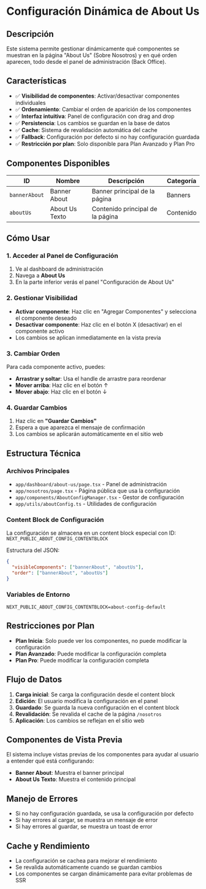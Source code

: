 # Configuración Dinámica de About Us

## Descripción

Este sistema permite gestionar dinámicamente qué componentes se muestran en la página "About Us" (Sobre Nosotros) y en qué orden aparecen, todo desde el panel de administración (Back Office).

## Características

- ✅ **Visibilidad de componentes**: Activar/desactivar componentes individuales
- ✅ **Ordenamiento**: Cambiar el orden de aparición de los componentes
- ✅ **Interfaz intuitiva**: Panel de configuración con drag and drop
- ✅ **Persistencia**: Los cambios se guardan en la base de datos
- ✅ **Cache**: Sistema de revalidación automática del cache
- ✅ **Fallback**: Configuración por defecto si no hay configuración guardada
- ✅ **Restricción por plan**: Solo disponible para Plan Avanzado y Plan Pro

## Componentes Disponibles

| ID                  | Nombre         | Descripción                         | Categoría |
| ------------------- | -------------- | ----------------------------------- | --------- |
| `bannerAbout`       | Banner About   | Banner principal de la página       | Banners   |
| `aboutUs`           | About Us Texto | Contenido principal de la página    | Contenido |

## Cómo Usar

### 1. Acceder al Panel de Configuración

1. Ve al dashboard de administración
2. Navega a **About Us**
3. En la parte inferior verás el panel "Configuración de About Us"

### 2. Gestionar Visibilidad

- **Activar componente**: Haz clic en "Agregar Componentes" y selecciona el componente deseado
- **Desactivar componente**: Haz clic en el botón X (desactivar) en el componente activo
- Los cambios se aplican inmediatamente en la vista previa

### 3. Cambiar Orden

Para cada componente activo, puedes:

- **Arrastrar y soltar**: Usa el handle de arrastre para reordenar
- **Mover arriba**: Haz clic en el botón ↑
- **Mover abajo**: Haz clic en el botón ↓

### 4. Guardar Cambios

1. Haz clic en **"Guardar Cambios"**
2. Espera a que aparezca el mensaje de confirmación
3. Los cambios se aplicarán automáticamente en el sitio web

## Estructura Técnica

### Archivos Principales

- `app/dashboard/about-us/page.tsx` - Panel de administración
- `app/nosotros/page.tsx` - Página pública que usa la configuración
- `app/components/AboutConfigManager.tsx` - Gestor de configuración
- `app/utils/aboutConfig.ts` - Utilidades de configuración

### Content Block de Configuración

La configuración se almacena en un content block especial con ID: `NEXT_PUBLIC_ABOUT_CONFIG_CONTENTBLOCK`

Estructura del JSON:

```json
{
  "visibleComponents": ["bannerAbout", "aboutUs"],
  "order": ["bannerAbout", "aboutUs"]
}
```

### Variables de Entorno

```env
NEXT_PUBLIC_ABOUT_CONFIG_CONTENTBLOCK=about-config-default
```

## Restricciones por Plan

- **Plan Inicia**: Solo puede ver los componentes, no puede modificar la configuración
- **Plan Avanzado**: Puede modificar la configuración completa
- **Plan Pro**: Puede modificar la configuración completa

## Flujo de Datos

1. **Carga inicial**: Se carga la configuración desde el content block
2. **Edición**: El usuario modifica la configuración en el panel
3. **Guardado**: Se guarda la nueva configuración en el content block
4. **Revalidación**: Se revalida el cache de la página `/nosotros`
5. **Aplicación**: Los cambios se reflejan en el sitio web

## Componentes de Vista Previa

El sistema incluye vistas previas de los componentes para ayudar al usuario a entender qué está configurando:

- **Banner About**: Muestra el banner principal
- **About Us Texto**: Muestra el contenido principal

## Manejo de Errores

- Si no hay configuración guardada, se usa la configuración por defecto
- Si hay errores al cargar, se muestra un mensaje de error
- Si hay errores al guardar, se muestra un toast de error

## Cache y Rendimiento

- La configuración se cachea para mejorar el rendimiento
- Se revalida automáticamente cuando se guardan cambios
- Los componentes se cargan dinámicamente para evitar problemas de SSR 